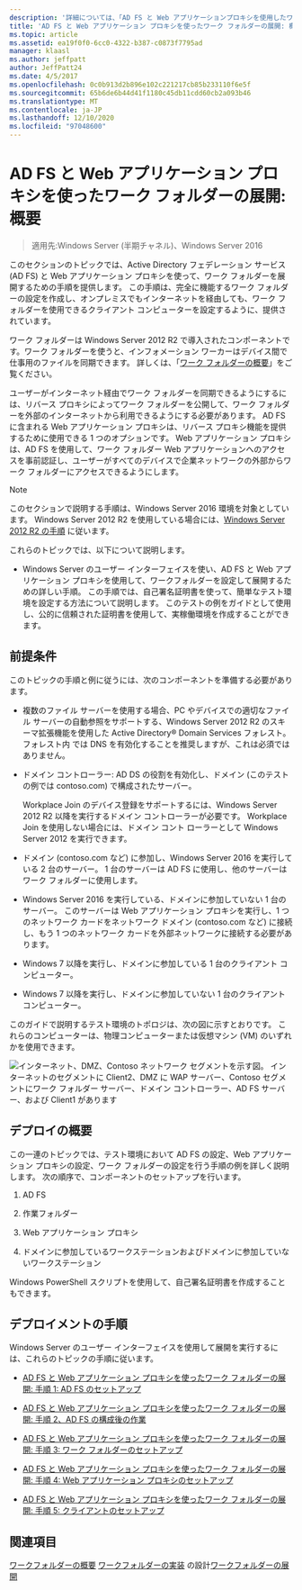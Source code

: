 ```yaml
---
description: '詳細については、「AD FS と Web アプリケーションプロキシを使用したワークフォルダーの展開: 概要」を参照してください。'
title: 'AD FS と Web アプリケーション プロキシを使ったワーク フォルダーの展開: 概要'
ms.topic: article
ms.assetid: ea19f0f0-6cc0-4322-b387-c0873f7795ad
manager: klaasl
ms.author: jeffpatt
author: JeffPatt24
ms.date: 4/5/2017
ms.openlocfilehash: 0c0b913d2b896e102c221217cb85b233110f6e5f
ms.sourcegitcommit: 65b6de6b44d41f1180c45db11cdd60cb2a093b46
ms.translationtype: MT
ms.contentlocale: ja-JP
ms.lasthandoff: 12/10/2020
ms.locfileid: "97048600"
---
```

# <a name="deploy-work-folders-with-ad-fs-and-web-application-proxy-overview"></a>AD FS と Web アプリケーション プロキシを使ったワーク フォルダーの展開: 概要

>適用先:Windows Server (半期チャネル)、Windows Server 2016

このセクションのトピックでは、Active Directory フェデレーション サービス (AD FS) と Web アプリケーション プロキシを使って、ワーク フォルダーを展開するための手順を提供します。 この手順は、完全に機能するワーク フォルダーの設定を作成し、オンプレミスでもインターネットを経由しても、ワーク フォルダーを使用できるクライアント コンピューターを設定するように、提供されています。

ワーク フォルダーは Windows Server 2012 R2 で導入されたコンポーネントです。ワーク フォルダーを使うと、インフォメーション ワーカーはデバイス間で仕事用のファイルを同期できます。 詳しくは、「[ワーク フォルダーの概要](Work-Folders-Overview.md)」をご覧ください。

ユーザーがインターネット経由でワーク フォルダーを同期できるようにするには、リバース プロキシによってワーク フォルダーを公開して、ワーク フォルダーを外部のインターネットから利用できるようにする必要があります。 AD FS に含まれる Web アプリケーション プロキシは、リバース プロキシ機能を提供するために使用できる 1 つのオプションです。 Web アプリケーション プロキシは、AD FS を使用して、ワーク フォルダー Web アプリケーションへのアクセスを事前認証し、ユーザーがすべてのデバイスで企業ネットワークの外部からワーク フォルダーにアクセスできるようにします。

> [!NOTE]
>   このセクションで説明する手順は、Windows Server 2016 環境を対象としています。 Windows Server 2012 R2 を使用している場合には、[Windows Server 2012 R2 の手順](/previous-versions/windows/it-pro/windows-server-2012-R2-and-2012/dn747208(v=ws.11)) に従います。

これらのトピックでは、以下について説明します。

-   Windows Server のユーザー インターフェイスを使い、AD FS と Web アプリケーション プロキシを使用して、ワークフォルダーを設定して展開するための詳しい手順。 この手順では、自己署名証明書を使って、簡単なテスト環境を設定する方法について説明します。 このテストの例をガイドとして使用し、公的に信頼された証明書を使用して、実稼働環境を作成することができます。

## <a name="prerequisites"></a>前提条件
このトピックの手順と例に従うには、次のコンポーネントを準備する必要があります。

-   複数のファイル サーバーを使用する場合、PC やデバイスでの適切なファイル サーバーの自動参照をサポートする、Windows Server 2012 R2 のスキーマ拡張機能を使用した Active Directory® Domain Services フォレスト。 フォレスト内 では DNS を有効化することを推奨しますが、これは必須ではありません。

-   ドメイン コントローラー: AD DS の役割を有効化し、ドメイン (このテストの例では contoso.com) で構成されたサーバー。

    Workplace Join のデバイス登録をサポートするには、Windows Server 2012 R2 以降を実行するドメイン コントローラーが必要です。 Workplace Join を使用しない場合には、ドメイン コント ローラーとして Windows Server 2012 を実行できます。

-   ドメイン (contoso.com など) に参加し、Windows Server 2016 を実行している 2 台のサーバー。 1 台のサーバーは AD FS に使用し、他のサーバーはワーク フォルダーに使用します。

-   Windows Server 2016 を実行している、ドメインに参加していない 1 台のサーバー。 このサーバーは Web アプリケーション プロキシを実行し、1 つのネットワーク カードをネットワーク ドメイン (contoso.com など) に接続し、もう 1 つのネットワーク カードを外部ネットワークに接続する必要があります。

-   Windows 7 以降を実行し、ドメインに参加している 1 台のクライアント コンピューター。

-   Windows 7 以降を実行し、ドメインに参加していない 1 台のクライアント コンピューター。

このガイドで説明するテスト環境のトポロジは、次の図に示すとおりです。 これらのコンピューターは、物理コンピューターまたは仮想マシン (VM) のいずれかを使用できます。

![インターネット、DMZ、Contoso ネットワーク セグメントを示す図。 インターネットのセグメントに Client2、DMZ に WAP サーバー、Contoso セグメントにワーク フォルダー サーバー、ドメイン コントローラー、AD FS サーバー、および Client1 があります](media/deploy-work-folders-adfs/WF_ADFS_WAP_Diagram.png)

## <a name="deployment-overview"></a>デプロイの概要
この一連のトピックでは、テスト環境において AD FS の設定、Web アプリケーション プロキシの設定、ワーク フォルダーの設定を行う手順の例を詳しく説明します。 次の順序で、コンポーネントのセットアップを行います。

1.  AD FS

2.  作業フォルダー

3.  Web アプリケーション プロキシ

4.  ドメインに参加しているワークステーションおよびドメインに参加していないワークステーション

Windows PowerShell スクリプトを使用して、自己署名証明書を作成することもできます。

## <a name="deployment-steps"></a>デプロイメントの手順
Windows Server のユーザー インターフェイスを使用して展開を実行するには、これらのトピックの手順に従います。

-   [AD FS と Web アプリケーション プロキシを使ったワーク フォルダーの展開: 手順 1: AD FS のセットアップ](deploy-work-folders-adfs-step1.md)

-   [AD FS と Web アプリケーション プロキシを使ったワーク フォルダーの展開: 手順 2、AD FS の構成後の作業](deploy-work-folders-adfs-step2.md)

-   [AD FS と Web アプリケーション プロキシを使ったワーク フォルダーの展開: 手順 3: ワーク フォルダーのセットアップ](deploy-work-folders-adfs-step3.md)

-   [AD FS と Web アプリケーション プロキシを使ったワーク フォルダーの展開: 手順 4: Web アプリケーション プロキシのセットアップ](deploy-work-folders-adfs-step4.md)

-   [AD FS と Web アプリケーション プロキシを使ったワーク フォルダーの展開: 手順 5: クライアントのセットアップ](deploy-work-folders-adfs-step5.md)

## <a name="see-also"></a>関連項目
[ワークフォルダーの概要](Work-Folders-Overview.md) 
[ワークフォルダーの実装](Plan-Work-Folders.md) 
 の設計[ワークフォルダーの展開](Deploy-Work-Folders.md)

